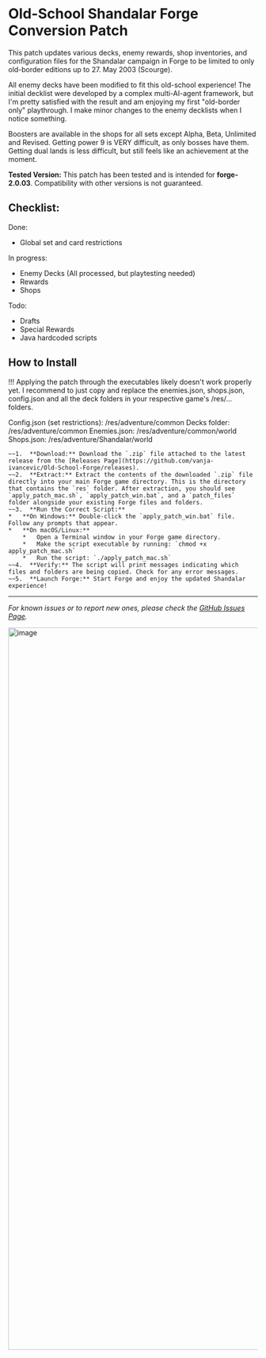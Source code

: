 # Old-School Shandalar Forge Conversion Patch

This patch updates various decks, enemy rewards, shop inventories, and configuration files for the Shandalar campaign in Forge to be limited to only old-border editions up to 27. May 2003 (Scourge).

All enemy decks have been modified to fit this old-school experience! The initial decklist were developed by a complex multi-AI-agent framework, but I'm pretty satisfied with the result and am enjoying my first "old-border only" playthrough. I make minor changes to the enemy decklists when I notice something.

Boosters are available in the shops for all sets except Alpha, Beta, Unlimited and Revised. Getting power 9 is VERY difficult, as only bosses have them. Getting dual lands is less difficult, but still feels like an achievement at the moment.

**Tested Version:** This patch has been tested and is intended for **forge-2.0.03**. Compatibility with other versions is not guaranteed.

## Checklist:

Done:
- Global set and card restrictions

In progress: 
- Enemy Decks (All processed, but playtesting needed)
- Rewards
- Shops

Todo:
- Drafts
- Special Rewards
- Java hardcoded scripts

## How to Install

!!! Applying the patch through the executables likely doesn't work properly yet. I recommend to just copy and replace the enemies.json, shops.json, config.json and all the deck folders in your respective game's /res/... folders.

Config.json (set restrictions): /res/adventure/common
Decks folder: /res/adventure/common
Enemies.json: /res/adventure/common/world
Shops.json: /res/adventure/Shandalar/world

	~~1.  **Download:** Download the `.zip` file attached to the latest release from the [Releases Page](https://github.com/vanja-ivancevic/Old-School-Forge/releases).
	~~2.  **Extract:** Extract the contents of the downloaded `.zip` file directly into your main Forge game directory. This is the directory that contains the `res` folder. After extraction, you should see `apply_patch_mac.sh`, `apply_patch_win.bat`, and a `patch_files` folder alongside your existing Forge files and folders.
	~~3.  **Run the Correct Script:**
    *   **On Windows:** Double-click the `apply_patch_win.bat` file. Follow any prompts that appear.
    *   **On macOS/Linux:**
        *   Open a Terminal window in your Forge game directory.
        *   Make the script executable by running: `chmod +x apply_patch_mac.sh`
        *   Run the script: `./apply_patch_mac.sh`
	~~4.  **Verify:** The script will print messages indicating which files and folders are being copied. Check for any error messages.
	~~5.  **Launch Forge:** Start Forge and enjoy the updated Shandalar experience!


---

*For known issues or to report new ones, please check the [GitHub Issues Page](/https://github.com/vanja-ivancevic/Old-School-Forge/issues/).*

<img width="1457" alt="image" src="https://github.com/user-attachments/assets/7b7837fa-3fba-49d4-b8df-9b9d2b4c1c59" />
